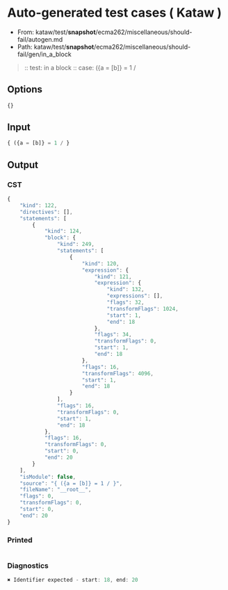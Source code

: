 # Auto-generated test cases ( Kataw )
- From: kataw/test/__snapshot__/ecma262/miscellaneous/should-fail/autogen.md
- Path: kataw/test/__snapshot__/ecma262/miscellaneous/should-fail/gen/in_a_block
> :: test: in a block
> :: case: ({a = [b]} = 1 /
## Options

`````js
{}
`````
## Input

`````js
{ ({a = [b]} = 1 / }
`````
## Output

### CST

```javascript
{
    "kind": 122,
    "directives": [],
    "statements": [
        {
            "kind": 124,
            "block": {
                "kind": 249,
                "statements": [
                    {
                        "kind": 120,
                        "expression": {
                            "kind": 121,
                            "expression": {
                                "kind": 132,
                                "expressions": [],
                                "flags": 32,
                                "transformFlags": 1024,
                                "start": 1,
                                "end": 18
                            },
                            "flags": 34,
                            "transformFlags": 0,
                            "start": 1,
                            "end": 18
                        },
                        "flags": 16,
                        "transformFlags": 4096,
                        "start": 1,
                        "end": 18
                    }
                ],
                "flags": 16,
                "transformFlags": 0,
                "start": 1,
                "end": 18
            },
            "flags": 16,
            "transformFlags": 0,
            "start": 0,
            "end": 20
        }
    ],
    "isModule": false,
    "source": "{ ({a = [b]} = 1 / }",
    "fileName": "__root__",
    "flags": 0,
    "transformFlags": 0,
    "start": 0,
    "end": 20
}
```

### Printed

```javascript

```

### Diagnostics

```javascript
✖ Identifier expected - start: 18, end: 20

```

